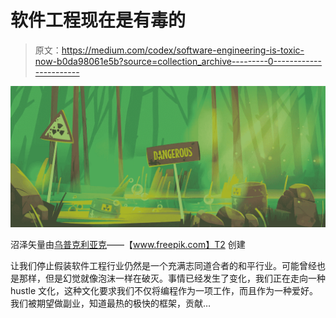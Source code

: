 # 软件工程现在是有毒的

> 原文：<https://medium.com/codex/software-engineering-is-toxic-now-b0da98061e5b?source=collection_archive---------0----------------------->

![](img/7dfbca7a8356056b50c2778c2850b562.png)

沼泽矢量由[乌普克利亚克](https://www.freepik.com/author/upklyak)——【www.freepik.com】T2 创建

让我们停止假装软件工程行业仍然是一个充满志同道合者的和平行业。可能曾经也是那样，但是幻觉就像泡沫一样在破灭。事情已经发生了变化，我们正在走向一种 hustle 文化，这种文化要求我们不仅将编程作为一项工作，而且作为一种爱好。我们被期望做副业，知道最热的极快的框架，贡献…